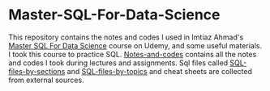 # Master-SQL-For-Data-Science

This repository contains the notes and codes I used in Imtiaz Ahmad's [Master SQL For Data Science](https://www.udemy.com/course/master-sql-for-data-science/) course on Udemy, and some useful materials. I took this course to practice SQL. [Notes-and-codes](https://github.com/berkaytac/Master_SQL_For_Data_Science/blob/main/Notes-and-Codes.pdf) contains all the notes and codes I took during lectures and assignments. Sql files called [SQL-files-by-sections](https://github.com/berkaytac/Master_SQL_For_Data_Science/tree/main/SQL-files-by-sections) and [SQL-files-by-topics](https://github.com/berkaytac/Master_SQL_For_Data_Science/tree/main/SQL-files-by-topics) and cheat sheets are collected from external sources.
